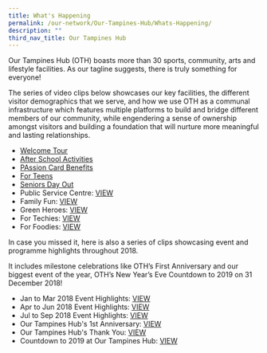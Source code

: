 ```yaml
---
title: What's Happening
permalink: /our-network/Our-Tampines-Hub/Whats-Happening/
description: ""
third_nav_title: Our Tampines Hub
---
```

Our Tampines Hub (OTH) boasts more than 30 sports, community, arts and lifestyle facilities. As our tagline suggests, there is truly something for everyone!

The series of video clips below showcases our key facilities, the different visitor demographics that we serve, and how we use OTH as a communal infrastructure which features multiple platforms to build and bridge different members of our community, while engendering a sense of ownership amongst visitors and building a foundation that will nurture more meaningful and lasting relationships.


* [Welcome Tour](https://www.youtube.com/watch?v=oG3hz9sCOXk)
* [After School Activities](https://www.youtube.com/watch?v=CiP5t-UiCIQ&feature=youtu.be)
* [PAssion Card Benefits](https://www.youtube.com/watch?v=_QW_YvxjrH4)
* [For Teens](https://www.youtube.com/watch?v=TPGQYsmJdns&feature=youtu.be)
* [Seniors Day Out](https://www.youtube.com/watch?v=h4NgsH4j69w&feature=youtu.be)
* Public Service Centre: [VIEW](https://www.youtube.com/watch?v=BiWVuBV3C0U&feature=youtu.be)
* Family Fun: [VIEW](https://www.youtube.com/watch?v=c-VNllkPDBI&feature=youtu.be)
* Green Heroes: [VIEW](https://www.youtube.com/watch?v=eBSkwVEPQb8&feature=youtu.be)
* For Techies: [VIEW](https://www.youtube.com/watch?v=Iu5M8KTVA1A)
* For Foodies: [VIEW](https://www.youtube.com/watch?v=KdB_PpJtIMY&feature=youtu.be)

In case you missed it, here is also a series of clips showcasing event and programme highlights throughout 2018.

It includes milestone celebrations like OTH’s First Anniversary and our biggest event of the year, OTH’s New Year’s Eve Countdown to 2019 on 31 December 2018!

* Jan to  Mar 2018 Event Highlights: [VIEW](https://www.youtube.com/watch?v=r7COmnFb2tw&feature=youtu.be)
* Apr to Jun 2018 Event Highlights: [VIEW](https://www.youtube.com/watch?v=NZR6QdLCbmw&feature=youtu.be)
* Jul to Sep 2018 Event Highlights: [VIEW](https://www.youtube.com/watch?v=8VE826fNIMg&feature=youtu.be)
* Our Tampines Hub's 1st Anniversary: [VIEW](https://www.youtube.com/watch?v=qSk1oOo8feU&feature=youtu.be)
* Our Tampines Hub's Thank You: [VIEW](https://www.youtube.com/watch?v=b-qqMzPvMMk&feature=youtu.be)
* Countdown to 2019 at Our Tampines Hub: [VIEW](https://www.youtube.com/watch?v=ni6iqKHS-rE&feature=youtu.be)